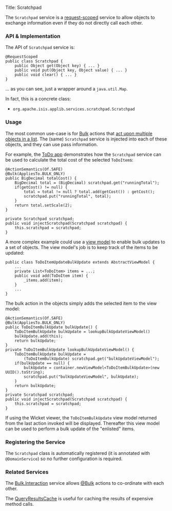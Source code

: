 Title: Scratchpad

The `Scratchpad` service is a [request-scoped](../../more-advanced-topics/how-to-09-020-How-to-write-a-typical-domain-service.html) service to allow objects to exchange information even if they do not directly call each other.

### API & Implementation

The API of `Scratchpad` service is:

    @RequestScoped
    public class Scratchpad {
        public Object get(Object key) { ... }
        public void put(Object key, Object value) { ... }
        public void clear() { ... }
    }

... as you can see, just a wrapper around a `java.util.Map`.

In fact, this is a concrete class:

* `org.apache.isis.applib.services.scratchpad.Scratchpad`

### Usage

The most common use-case is for [Bulk](../recognized-annotations/Bulk.html) actions that [act upon multiple objects in a list](../../more-advanced-topics/how-to-01-065-How-to-add-an-action-to-be-called-on-every-object-in-a-list.html).  The (same) `Scratchpad` service is injected into each of these objects, and they can use pass information.

For example, the [ToDo app](../../intro/getting-started/quickstart-archetype.html) demonstrates how the `Scratchpad` service can be used to calculate the total cost of the selected `ToDoItem`s:

    @ActionSemantics(Of.SAFE)
    @Bulk(AppliesTo.BULK_ONLY)
    public BigDecimal totalCost() {
        BigDecimal total = (BigDecimal) scratchpad.get("runningTotal");
        if(getCost() != null) {
            total = total != null ? total.add(getCost()) : getCost();
            scratchpad.put("runningTotal", total);
        }
        return total.setScale(2);
    }

    private Scratchpad scratchpad;
    public void injectScratchpad(Scratchpad scratchpad) {
        this.scratchpad = scratchpad;
    }

A more complex example could use a [view model](../../more-advanced-topics/ViewModel.html) to enable bulk updates to a set of objects.  The view model's job is to keep track of the items to be updated:

    public class ToDoItemUpdateBulkUpdate extends AbstractViewModel { 
        ...
        private List<ToDoItem> items = ...;
        public void add(ToDoItem item) {
            _items.add(item);
        }
        ...
    }

The bulk action in the objects simply adds the selected item to the view model:

    @ActionSemantics(Of.SAFE)
    @Bulk(AppliesTo.BULK_ONLY)
    public ToDoItemBulkUpdate bulkUpdate() {
        ToDoItemBulkUpdate bulkUpdate = lookupBulkUpdateViewModel() 
        bulkUpdate.add(this);
        return bulkUpdate;
    }
    private ToDoItemBulkUpdate lookupBulkUpdateViewModel() {
        ToDoItemBulkUpdate bulkUpdate = 
            (ToDoItemBulkUpdate) scratchpad.get("bulkUpdateViewModel");
        if(bulkUpdate == null) {
            bulkUpdate = container.newViewModel<ToDoItemBulkUpdate>(new UUID().toString);
            scratchpad.put("bulkUpdateViewModel", bulkUpdate);
        }
        return bulkUpdate;
    }
    private Scratchpad scratchpad;
    public void injectScratchpad(Scratchpad scratchpad) {
        this.scratchpad = scratchpad;
    }
 
If using the Wicket viewer, the `ToDoItemBulkUpdate` view model returned from the last action invoked will be displayed.  Thereafter this view model can be used to perform a bulk update of the "enlisted" items.


### Registering the Service

The `Scratchpad` class is automatically registered (it is annotated with `@DomainService`) so no further configuration is required.


### Related Services

The [Bulk.Interaction](./bulk-interaction.html) service allows [@Bulk](../recognized-annotations/Bulk.html) actions to co-ordinate with each other.

The [QueryResultsCache](./query-results-cache.html) is useful for caching the results of expensive method calls.


